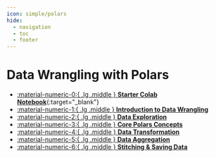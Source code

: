 ```yaml
---
icon: simple/polars
hide:
  - navigation
  - toc
  - footer
---
```

# Data Wrangling with Polars

<div class="grid cards" markdown>

-   [:material-numeric-0:{ .lg .middle } __Starter Colab Notebook__](https://colab.research.google.com/github/dataprogpy/code-samples/blob/main/starter_files/03_introduction_to_polars.ipynb){:target="_blank"}
- [ :material-numeric-1:{ .lg .middle } __Introduction to Data Wrangling__](intro-to-wrangling.md) 
- [ :material-numeric-2:{ .lg .middle } __Data Exploration__](data-exploration.md) 
- [ :material-numeric-3:{ .lg .middle } __Core Polars Concepts__](core-polars-concepts.md) 
- [ :material-numeric-4:{ .lg .middle } __Data Transformation__](data-transformation.md) 
- [ :material-numeric-5:{ .lg .middle } __Data Aggregation__](data-aggregation.md) 
- [ :material-numeric-6:{ .lg .middle } __Stitching & Saving Data__](stitching-and-saving.md) 

</div>